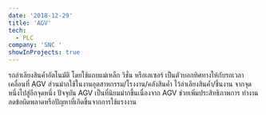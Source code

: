 ```yaml
---
date: '2018-12-29'
title: 'AGV'
tech:
  - PLC
company: 'SNC '
showInProjects: true
---
```


รถลำเลียงสินค้ำอัตโนมัติ
โดยใช้แถบแม่เหล็ก วิชั่น หรือเลเซอร์ เป็นตัวบอกทิศทางให้กับรถเวลาเคลื่อนที่ AGV ส่วนมำกใช้ในงานอุตสาหกรรม/โรงงาน/คลังสินค้ำ ไว้ลำเลียงสินค้ำ/ชิ้นงาน
จากจุดหนึ่งไปสู่อีกจุดหนึ่ง ปัจจุบัน AGV เป็นที่นิยมมำกขึ้นเนื่องจาก AGV ช่วยเพิ่มประสิทธิภาพการ
ทำงาน ลดข้อผิดพลาดหรือปัญหาที่เกิดขึ้นจากการใช้แรงงาน
